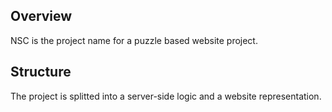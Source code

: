 Overview
--------

NSC is the project name for a puzzle based website project.

Structure
---------

The project is splitted into a server-side logic and a website representation.